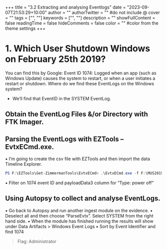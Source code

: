 +++
title = "3.2 Extracting and analysing Eventlogs"
date = "2023-09-07T21:53:29+10:00"
author = ""
authorTwitter = "" #do not include @
cover = ""
tags = ["", ""]
keywords = ["", ""]
description = ""
showFullContent = false
readingTime = false
hideComments = false
color = "" #color from the theme settings
+++

# 1. Which User Shutdown Windows on February 25th 2019?

You can find this by Google: Event ID 1074: Logged when an app (such as Windows Update) causes the system to restart, or when a user initiates a restart or shutdown.
Where do we find these EventLogs on the Windows system?
* We’ll find that EventID in the SYSTEM EventLog.

## Obtain the EventLog Files &/or Directory with FTK Imager.



## Parsing the EventLogs with EZTools – EvtxECmd.exe.
▪	I’m going to create the csv file with EZTools and then import the data Timeline Explorer.

```PowerShell
PS F:\EZTools\Get-ZimmermanTools\EvtxECmd> .\EvtxECmd.exe -f F:\MUS2019CTF\Exported\EventLogs\System.evtx --csv "F:\MUS2019CTF\" --csvf system_evtlogs.csv
```

 

▪	Filter on 1074 event ID and payloadData3 column for “Type: power off”
 

## Using Autopsy to collect and analyse EventLogs.
▪	Go back to Autopsy and run another ingest module on the evidence.
▪	Deselect all and then choose “ParseEvtx”. Select SYSTEM from the right hand side.
▪	When the module has finished running the results will show under Data Artifacts > Windows Event Logs
▪	Sort by Event Identifier and find 1074

 

> Flag: Administrator